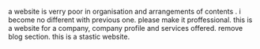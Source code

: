 a website is verry poor in organisation and arrangements of contents . i become no different with previous one. please make it proffessional. this is a website for a company, company profile and services offered. remove blog section. this is a stastic website.